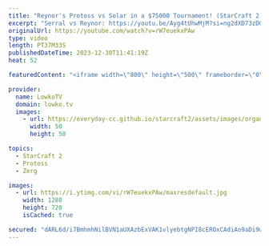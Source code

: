```yaml
---
title: "Reynor's Protoss vs Solar in a $75000 Tournament! (StarCraft 2)"
excerpt: "Serral vs Reynor: https://youtu.be/Ayg4tUhwMjM?si=ng2dXD73zDGkFl8d Best-of-3 series of top level StarCraft 2 between Reynor and Solar. Rather than playing Zerg, Reynor decided to switch to Protoss in this match. Series from the ESL Masters Winter tournament, from the Winner's Stage.  Support my work:"
originalUrl: https://youtube.com/watch?v=rW7euekxPAw
type: video
length: PT37M33S
publishedDateTime: 2023-12-30T11:41:19Z
heat: 52

featuredContent: "<iframe width=\"800\" height=\"500\" frameborder=\"0\" src=\"https://www.youtube.com/embed/rW7euekxPAw\" allow=\"accelerometer; autoplay; encrypted-media; gyroscope; picture-in-picture\" allowfullscreen></iframe>"

provider:
  name: LowkoTV
  domain: lowko.tv
  images:
    - url: https://everyday-cc.github.io/starcraft2/assets/images/organizations/lowko.tv-50x50.jpg
      width: 50
      height: 50

topics:
  - StarCraft 2
  - Protoss
  - Zerg

images:
  - url: https://i.ytimg.com/vi/rW7euekxPAw/maxresdefault.jpg
    width: 1280
    height: 720
    isCached: true

secured: "dARL6d/i7BmhmhNilBVN1aUXAzbExVAK1vlyebtgNPI8cEROxCAdiAo9aDi9wk1psD8Y+EiF5yLOABWxgDjBKOPqFSl0+96y6wP3m2e6yNw5Y5tbtJ5dFxP/x+9lA/7bUUqrQzva/t5Z/buhAL36f+I1wgBSlCRplRBaInYgV2C+w5xzDViluwAivTsGQykprFFwsI9ZW8fHzU3pm+Mr8RSDLg1SO/DjnzvWEE27mus4/svyO2dT90/y4zArJEOxUutFKLA27ydbXPgzo/NEvDdoW2KSR/xos0OtldVCcjHp2yTKmTjZC8greQZGO4Qy2dMAdysBGj0u+qyGsvGaliayaa2CC5BzEe7a5LlhXuUYQ8TFBbx0O+24xzOaRr+s7iNmXO0NY29DslMfjvZQ2Nc0TrtzhvMpTz0TfA0rKQk=;0waImu81ZFk2v7ALpQH97w=="
---
```


